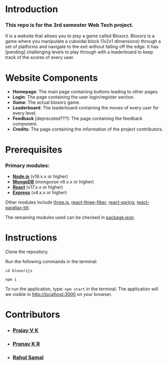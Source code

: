 # Introduction

### This repo is for the 3rd semester Web Tech project.

It is a website that allows you to play a game called Bloxorz. Bloxorz is a game where you manipulate a cuboidal block (1x2x1 dimensions) through a set of platforms and navigate to the exit without falling off the edge. It has [pending] challenging levels to play through with a leaderboard to keep track of the scores of every user.

# Website Components

* **Homepage**: The main page containing buttons leading to other pages. 
* **Login**: The page containing the user login/register section.
* **Game**: The actual bloxorz game.
* **Leaderboard**: The leaderboard containing the moves of every user for every level.
* **Feedback** [deprecated???]: The page containing the feedback component.
* **Credits**: The page containing the information of the project contributors.

# Prerequisites

### Primary modules: 
* [**Node.js**](https://nodejs.org/en/) (v16.x.x or higher)
* [**MongoDB**](https://www.mongodb.com) (mongoose v6.x.x or higher)
* [**React**](https://reactjs.org) (v17.x.x or higher)
* [**Express**](https://expressjs.com) (v4.x.x or higher)

Other modules include [three.js](https://threejs.org), [react-three-fiber](https://github.com/pmndrs/react-three-fiber), [react-spring](https://react-spring.io), [react-parallax-tilt](https://github.com/mkosir/react-parallax-tilt).

The remaining modules used can be checked in [package.json](package.json).

# Instructions

Clone the repository.

Run the following commands in the terminal:

`cd bloxorzjs`

`npm i`

To run the application, type: `npm start` in the terminal.
The application will we visible in [http://localhost:3000](http://localhost:3000) on your browser.

# Contributors

* ### [Prajay V K](https://github.com/PrajayVK)
* ### [Pranav K R](https://github.com/ProBrother7)
* ### [Rahul Samal](https://github.com/Omicron02)

